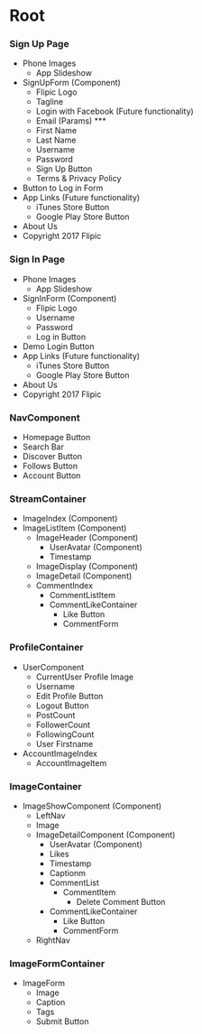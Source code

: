 # Root

### Sign Up Page
  * Phone Images
    * App Slideshow
  * SignUpForm (Component)
    * Flipic Logo
    * Tagline
    * Login with Facebook (Future functionality)
    * Email (Params) ***
    * First Name
    * Last Name
    * Username
    * Password
    * Sign Up Button
    * Terms & Privacy Policy
  * Button to Log in Form
  * App Links (Future functionality)
    * iTunes Store Button
    * Google Play Store Button
  * About Us
  * Copyright 2017 Flipic

<!-- *** Consider switching order and only having username and password -->

### Sign In Page
  * Phone Images
    * App Slideshow
  * SignInForm (Component)
    * Flipic Logo
    * Username
    * Password
    * Log in Button
  * Demo Login Button
  * App Links (Future functionality)
    * iTunes Store Button
    * Google Play Store Button
  * About Us
  * Copyright 2017 Flipic

### NavComponent
  * Homepage Button
  * Search Bar
  * Discover Button
  * Follows Button
  * Account Button

### StreamContainer
  * ImageIndex (Component)
  * ImageListItem (Component)
      * ImageHeader (Component)
        * UserAvatar (Component)
        * Timestamp
      * ImageDisplay (Component)
      * ImageDetail (Component)
      * CommentIndex
        * CommentListItem
        * CommentLikeContainer
          * Like Button
          * CommentForm

### ProfileContainer
  * UserComponent
    * CurrentUser Profile Image
    * Username
    * Edit Profile Button
    * Logout Button
    * PostCount
    * FollowerCount
    * FollowingCount
    * User Firstname
  * AccountImageIndex
    * AccountImageItem

### ImageContainer
  * ImageShowComponent (Component)
    * LeftNav
    * Image
    * ImageDetailComponent (Component)
      * UserAvatar (Component)
      * Likes
      * Timestamp
      * Captionm
      * CommentList
        * CommentItem
          * Delete Comment Button
      * CommentLikeContainer
        * Like Button
        * CommentForm
    * RightNav

### ImageFormContainer
  * ImageForm
    * Image
    * Caption
    * Tags
    * Submit Button
